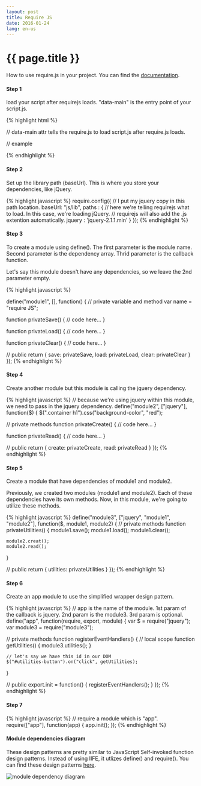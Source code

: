 ```yaml
---
layout: post
title: Require JS
date: 2016-01-24
lang: en-us
---
```


# {{ page.title }}

How to use require.js in your project. You can find the [documentation](http://requirejs.org/). 

#### Step 1 ####

load your script after requirejs loads. "data-main" is the entry point of your script.js.

{% highlight html %}
<head>
  // data-main attr tells the require.js to load script.js after require.js loads.
  <script src="require.js" data-main="your script.js"></script>

  // example
  <script src="https://cdnjs.cloudflare.com/ajax/libs/require.js/2.1.22/require.min.js" data-main="js/main.js"></script>
</head>
{% endhighlight %}

#### Step 2 ####

Set up the library path (baseUrl). This is where you store your dependencies, like jQuery.

{% highlight javascript %}
require.config({
  // I put my jquery copy in this path location.
  baseUrl: "js/lib",
  paths : {
    // here we're telling requirejs what to load. In this case, we're loading jQuery.
    // requirejs will also add the .js extention automatically.
    jquery : 'jquery-2.1.1.min'
  }
});
{% endhighlight %}

#### Step 3 ####

To create a module using define(). The first parameter is the module name. Second parameter is the dependency array. Thrid parameter is the callback function.

Let's say this module doesn't have any dependencies, so we leave the 2nd parameter empty.

{% highlight javascript %}

define("module1", [], function() {
  // private variable and method
  var name = "require JS";

  function privateSave() {
    // code here...
  }

  function privateLoad() {
    // code here...
  }

  function privateClear() {
    // code here...
  }

  // public
  return {
    save: privateSave,
    load: privateLoad,
    clear: privateClear
  }
});
{% endhighlight %}

#### Step 4 ###

Create another module but this module is calling the jquery dependency.

{% highlight javascript %}
// because we're using jquery within this module, we need to pass in the jquery dependency.
define("module2", ["jquery"], function($) {
  $(".container h1").css("background-color", "red");

  // private methods
  function privateCreate() {
    // code here...
  }

  function privateRead() {
    // code here...
  }

  // public
  return {
    create: privateCreate,
    read: privateRead
  }
});
{% endhighlight %}

#### Step 5 ####

Create a module that have dependencies of module1 and module2.

Previously, we created two modules (module1 and module2). Each of these dependencies have its own methods. Now, in this module, we're going to utilize these methods.

{% highlight javascript %}
define("module3", ["jquery", "module1", "module2"], function($, module1, module2) {
  // private methods
  function privateUtilities() {
    module1.save();
    module1.load();
    module1.clear();

    module2.creat();
    module2.read();
  }

  // public
  return {
    utilities: privateUtilities
  }
});
{% endhighlight %}

#### Step 6 ####

Create an app module to use the simplified wrapper design pattern.

{% highlight javascript %}
// app is the name of the module. 1st param of the callback is jquery. 2nd param is the module3. 3rd param is optional.
define("app", function(require, export, module) {
  var $ = require("jquery");
  var module3 = require("module3");

  // private methods
  function registerEventHandlers() {
    // local scope
    function getUtilities() {
      module3.utilities();
    }

    // let's say we have this id in our DOM
    $("#utilities-button").on("click", getUtilities);
  }

  // public
  export.init = function() {
    registerEventHandlers();
  }
});
{% endhighlight %}

#### Step 7 ####

{% highlight javascript %}
// require a module which is "app".
require(["app"], function(app) {
  app.init();
});
{% endhighlight %}

#### Module dependencies diagram ####

These design patterns are pretty similar to JavaScript Self-invoked function design patterns. Instead of using IIFE, it utlizes define() and require(). You can find these design patterns [here]({{site.baseurl}}/2016/01/09/javascript-namespace.html).

<img class="img-responsive" src="{{ site.baseurl }}/img/dependencies.png" alt="module dependency diagram" />
